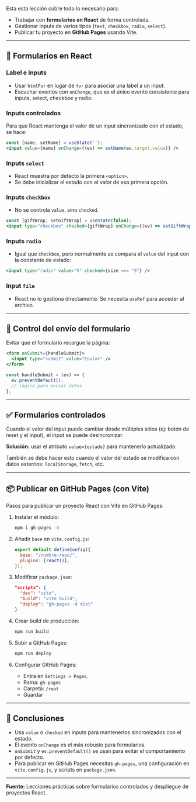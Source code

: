 

Esta esta lección cubre todo lo necesario para:
- Trabajar con **formularios en React** de forma controlada.
- Gestionar inputs de varios tipos (`text`, `checkbox`, `radio`, `select`).
- Publicar tu proyecto en **GitHub Pages** usando Vite.

---

## 🧾 Formularios en React

### Label e inputs
- Usar `htmlFor` en lugar de `for` para asociar una label a un input.
- Escuchar eventos con `onChange`, que es el único evento consistente para inputs, select, checkbox y radio.

### Inputs controlados
Para que React mantenga el valor de un input sincronizado con el estado, se hace:
```jsx
const [name, setName] = useState('');
<input value={name} onChange={(ev) => setName(ev.target.value)} />
```

### Inputs `select`
- React muestra por defecto la primera `<option>`.
- Se debe inicializar el estado con el valor de esa primera opción.

### Inputs `checkbox`
- No se controla `value`, sino `checked`.
```jsx
const [giftWrap, setGiftWrap] = useState(false);
<input type="checkbox" checked={giftWrap} onChange={(ev) => setGiftWrap(ev.target.checked)} />
```

### Inputs `radio`
- Igual que `checkbox`, pero normalmente se compara el `value` del input con la constante de estado:
```jsx
<input type="radio" value="S" checked={size === "S"} />
```

### Input `file`
- React no lo gestiona directamente. Se necesita `useRef` para acceder al archivo.

---

## 📩 Control del envío del formulario

Evitar que el formulario recargue la página:
```jsx
<form onSubmit={handleSubmit}>
  <input type="submit" value="Enviar" />
</form>

const handleSubmit = (ev) => {
  ev.preventDefault();
  // lógica para enviar datos
};
```

---

## ✅ Formularios controlados

Cuando el valor del input puede cambiar desde múltiples sitios (ej: botón de reset y el input), el input se puede desincronizar.

**Solución:** usar el atributo `value={estado}` para mantenerlo actualizado.

También se debe hacer esto cuando el valor del estado se modifica con datos externos: `localStorage`, `fetch`, etc.

---

## 📦 Publicar en GitHub Pages (con Vite)

Pasos para publicar un proyecto React con Vite en GitHub Pages:

1. Instalar el módulo:
   ```bash
   npm i gh-pages -D
   ```

2. Añadir `base` en `vite.config.js`:
   ```js
   export default defineConfig({
     base: "/nombre-repo/",
     plugins: [react()],
   });
   ```

3. Modificar `package.json`:
   ```json
   "scripts": {
     "dev": "vite",
     "build": "vite build",
     "deploy": "gh-pages -d dist"
   }
   ```

4. Crear build de producción:
   ```bash
   npm run build
   ```

5. Subir a GitHub Pages:
   ```bash
   npm run deploy
   ```

6. Configurar GitHub Pages:
   - Entra en `Settings > Pages`.
   - Rama: `gh-pages`
   - Carpeta: `/root`
   - Guardar

---

## 📝 Conclusiones

- Usa `value` o `checked` en inputs para mantenerlos sincronizados con el estado.
- El evento `onChange` es el más robusto para formularios.
- `onSubmit` y `ev.preventDefault()` se usan para evitar el comportamiento por defecto.
- Para publicar en GitHub Pages necesitas `gh-pages`, una configuración en `vite.config.js`, y scripts en `package.json`.

---

**Fuente:** Lecciones prácticas sobre formularios controlados y despliegue de proyectos React.
